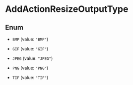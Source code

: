 

# AddActionResizeOutputType

## Enum


* `BMP` (value: `"BMP"`)

* `GIF` (value: `"GIF"`)

* `JPEG` (value: `"JPEG"`)

* `PNG` (value: `"PNG"`)

* `TIF` (value: `"TIF"`)



